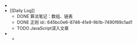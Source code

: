 -
- [[Daily Log]]
	- DONE 算法笔记：数组、链表
	- DONE 正则
	  id:: 645bc0e6-8748-41e9-9b1b-7490f89c1ad1
	- TODO JavaScript深入文章
-
	-